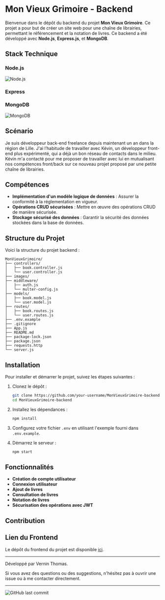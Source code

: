 # Mon Vieux Grimoire - Backend

Bienvenue dans le dépôt du backend du projet **Mon Vieux Grimoire**. Ce projet a pour but de créer un site web pour une chaîne de librairies, permettant le référencement et la notation de livres. Ce backend a été développé avec **Node.js**, **Express.js**, et **MongoDB**.

## Stack Technique

### Node.js
![Node.js](https://img.icons8.com/color/48/000000/nodejs.png)

### Express


### MongoDB
![MongoDB](https://img.icons8.com/color/48/000000/mongodb.png)

## Scénario

Je suis développeur back-end freelance depuis maintenant un an dans la région de Lille. J'ai l’habitude de travailler avec Kévin, un développeur front-end plus expérimenté, qui a déjà un bon réseau de contacts dans le milieu. Kévin m'a contacté pour me proposer de travailler avec lui en mutualisant nos compétences front/back sur ce nouveau projet proposé par une petite chaîne de librairies.

## Compétences

- **Implémentation d'un modèle logique de données** : Assurer la conformité à la réglementation en vigueur.
- **Opérations CRUD sécurisées** : Mettre en œuvre des opérations CRUD de manière sécurisée.
- **Stockage sécurisé des données** : Garantir la sécurité des données stockées dans la base de données.

## Structure du Projet

Voici la structure du projet backend :

```
MonVieuxGrimoire/
├── controllers/
│   ├── book.controller.js
│   └── user.controller.js
├── images/
├── middleware/
│   ├── auth.js
│   └── multer-config.js
├── models/
│   ├── book.model.js
│   └── user.model.js
├── routes/
│   ├── book.routes.js
│   └── user.routes.js
├── .env.example
├── .gitignore
├── App.js
├── README.md
├── package-lock.json
├── package.json
├── requests.http
└── server.js
```

## Installation

Pour installer et démarrer le projet, suivez les étapes suivantes :

1. Clonez le dépôt :
   ```sh
   git clone https://github.com/your-username/MonVieuxGrimoire-backend.git
   cd MonVieuxGrimoire-backend
   ```

2. Installez les dépendances :
   ```sh
   npm install
   ```

3. Configurez votre fichier `.env` en utilisant l'exemple fourni dans `.env.example`.

4. Démarrez le serveur :
   ```sh
   npm start
   ```

## Fonctionnalités

- **Création de compte utilisateur**
- **Connexion utilisateur**
- **Ajout de livres**
- **Consultation de livres**
- **Notation de livres**
- **Sécurisation des opérations avec JWT**

## Contribution

## Lien du Frontend

Le dépôt du frontend du projet est disponible [ici](https://github.com/OpenClassrooms-Student-Center/P7-Dev-Web-livres).

---

Développé par Vernin Thomas.

Si vous avez des questions ou des suggestions, n'hésitez pas à ouvrir une issue ou à me contacter directement.

---

![GitHub last commit](https://img.shields.io/github/last-commit/your-username/MonVieuxGrimoire-backend)
